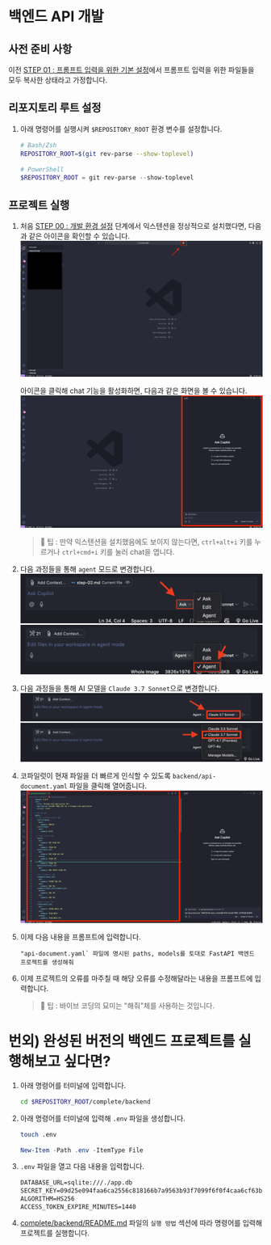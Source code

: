 # 백엔드 API 개발

## 사전 준비 사항

이전 [STEP 01 : 프롬프트 입력을 위한 기본 설정](./step-01.md)에서 프롬프트 입력을 위한 파일들을 모두 복사한 상태라고 가정합니다.

## 리포지토리 루트 설정

1. 아래 명령어를 실행시켜 `$REPOSITORY_ROOT` 환경 변수를 설정합니다.

   ```bash
   # Bash/Zsh
   REPOSITORY_ROOT=$(git rev-parse --show-toplevel)
   ```

   ```powershell
   # PowerShell
   $REPOSITORY_ROOT = git rev-parse --show-toplevel
   ```

## 프로젝트 실행

1. 처음 [STEP 00 : 개발 환경 설정](./step-00.md) 단계에서 익스텐션을 정상적으로 설치했다면, 다음과 같은 아이콘을 확인할 수 있습니다.
   ![open-chat1](./img/step02-open-chat1.png)

   아이콘을 클릭해 chat 기능을 활성화하면, 다음과 같은 화면을 볼 수 있습니다.
   ![open-chat2](./img/step02-open-chat2.png)

   > 🥕 팁 : 만약 익스텐션을 설치했음에도 보이지 않는다면, `ctrl+alt+i` 키를 누르거나 `ctrl+cmd+i` 키를 눌러 chat을 엽니다.

2. 다음 과정들을 통해 `agent` 모드로 변경합니다.
   ![agent-mode-1](./img/step02-agent-mode1.png)
   ![agent-mode-2](./img/step02-agent-mode2.png)
3. 다음 과정들을 통해 AI 모델을 `Claude 3.7 Sonnet`으로 변경합니다.
   ![pick-model-1](./img/step02-pick-model1.png)
   ![pick-model-2](./img/step02-pick-model2.png)
4. 코파일럿이 현재 파일을 더 빠르게 인식할 수 있도록 `backend/api-document.yaml` 파일을 클릭해 열어줍니다.
   ![step02-fileopen](./img/step02-fileopen.png)
5. 이제 다음 내용을 프롬프트에 입력합니다.
   ```text
   "api-document.yaml` 파일에 명시된 paths, models를 토대로 FastAPI 백엔드 프로젝트를 생성해줘
   ```
6. 이제 프로젝트의 오류를 마주칠 때 해당 오류를 수정해달라는 내용을 프롬프트에 입력합니다.
   > 🥕 팁 : 바이브 코딩의 묘미는 "해줘"체를 사용하는 것입니다.

# 번외) 완성된 버전의 백엔드 프로젝트를 실행해보고 싶다면?

1. 아래 명령어를 터미널에 입력합니다.
   ```bash
   cd $REPOSITORY_ROOT/complete/backend
   ```
2. 아래 명령어를 터미널에 입력해 `.env` 파일을 생성합니다.

   ```bash
   touch .env
   ```

   ```powershell
   New-Item -Path .env -ItemType File
   ```

3. `.env` 파일을 열고 다음 내용을 입력합니다.
   ```text
   DATABASE_URL=sqlite:///./app.db
   SECRET_KEY=09d25e094faa6ca2556c818166b7a9563b93f7099f6f0f4caa6cf63b88e8d3e7
   ALGORITHM=HS256
   ACCESS_TOKEN_EXPIRE_MINUTES=1440
   ```
4. [complete/backend/README.md](/complete/backend/README.md) 파일의 `실행 방법` 섹션에 따라 명령어를 입력해 프로젝트를 실행합니다.
